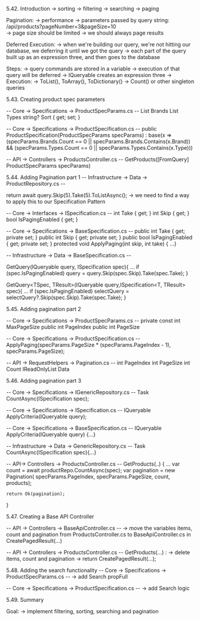 5.42. Introduction 
-> sorting
-> filtering
-> searching
-> paging


Pagination:
-> performance
-> parameters passed by query string:
  /api/products?pageNumber=3&pageSize=10  
-> page size should be limited
-> we should always page results

Deferred Execution:
-> when we're building our query, we're not hitting our database, we deferring it until we got the query
-> each part of the query built up as an expression three, and then goes to the database

Steps:
-> query commands are stored in a variable
-> execution of that query will be deferred
-> IQueryable<T> creates an expression three
-> Execution:
    -> ToList(), ToArray(), ToDictionary()
    -> Count() or other singleton queries


5.43. Creating product spec parameters

-- Core -> Specifications -> ProductSpecParams.cs --
List<string> Brands
List<string> Types
string? Sort { get; set; }

-- Core -> Specifications -> ProductSpecification.cs --
public ProductSpecification(ProductSpecParams specParams) : base(x =>
    (specParams.Brands.Count == 0 || specParams.Brands.Contains(x.Brand)) &&
    (specParams.Types.Count == 0 || specParams.Types.Contains(x.Type)))

-- API -> Controllers -> ProductsController.cs --
GetProducts([FromQuery] ProductSpecParams specParams)


5.44. Adding Pagination part 1
-- Infrastructure -> Data -> ProductRepository.cs --

return await query.Skip(5).Take(5).ToListAsync();
-> we need to find a way to apply this to our Specification Pattern

-- Core -> Interfaces -> ISpecification.cs --
int Take { get; }
int Skip { get; }
bool IsPagingEnabled { get; }

-- Core -> Specifications -> BaseSpecification.cs --
public int Take { get; private set; }
public int Skip { get; private set; }
public bool IsPagingEnabled { get; private set; }
protected void ApplyPaging(int skip, int take) { ...}

-- Infrastructure -> Data -> BaseSpecification.cs --

GetQuery(IQueryable<T> query, ISpecification<T> spec){
    ...
    if (spec.IsPagingEnabled)
        query = query.Skip(spec.Skip).Take(spec.Take);
}

GetQuery<TSpec, TResult>(IQueryable<T> query,ISpecification<T, TResult> spec){
    ...
    if (spec.IsPagingEnabled)
        selectQuery = selectQuery?.Skip(spec.Skip).Take(spec.Take);
}



5.45. Adding pagination part 2    

-- Core -> Specifications -> ProductSpecParams.cs --
private const int MaxPageSize 
public int PageIndex
public int PageSize

-- Core -> Specifications -> ProductSpecification.cs --
ApplyPaging(specParams.PageSize * (specParams.PageIndex - 1), specParams.PageSize);

-- API -> RequestHelpers -> Pagination.cs --
int PageIndex
int PageSize
int Count 
IReadOnlyList<T> Data


5.46. Adding pagination part 3

-- Core -> Specifications -> IGenericRepository.cs --
Task<int> CountAsync(ISpecification<T> spec);

-- Core -> Specifications -> ISpecification.cs --
IQueryable<T> ApplyCriteria(IQueryable<T> query);

-- Core -> Specifications -> BaseSpecification.cs --
IQueryable<T> ApplyCriteria(IQueryable<T> query) {...}

-- Infrastructure -> Data -> GenericRepository.cs --
Task<int> CountAsync(ISpecification<T> spec){...}

-- API-> Controllers -> ProductsController.cs --
GetProducts(..)
{
    ...
    var count = await productRepo.CountAsync(spec);
    var pagination = new Pagination<Product>(
        specParams.PageIndex, specParams.PageSize, count, products);

    return Ok(pagination);
}


5.47. Creating a Base API Controller

-- API -> Controllers -> BaseApiController.cs --
-> move the variables items, count and pagination from ProductsController.cs 
to BaseApiController.cs in CreatePagedResult(...)

-- API -> Controllers -> ProductsController.cs --
GetProducts(...) :
-> delete items, count and pagination 
-> return CreatePagedResult(...);  


5.48. Adding the search functionality
-- Core -> Specifications -> ProductSpecParams.cs --
-> add Search propFull

-- Core -> Specifications -> ProductSpecification.cs --
-> add Search logic


5.49. Summary

Goal:
-> implement filtering, sorting, searching and pagination